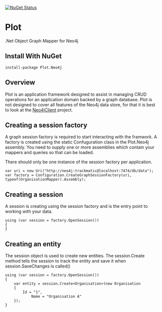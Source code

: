 [![NuGet Status](https://img.shields.io/nuget/v/Plot.Neo4j.svg)](https://www.nuget.org/packages/Plot.Neo4j/)

# Plot

.Net Object Graph Mapper for Neo4j

## Install With NuGet

    install-package Plot.Neo4j

## Overview
Plot is an application framework designed to assist in managing CRUD operations for an application domain backed by a graph database. Plot is not designed to cover all features of the Neo4j data store, for that it is best to look at the [Neo4jClient](https://github.com/Readify/Neo4jClient) project.

## Creating a session factory
A graph session factory is required to start interacting with the framwork. A factory is created using the static Confuguration class in the Plot.Neo4j assembly. You need to supply one or more assemblies which contain your mappers and queries so that can be loaded.

There should only be one instance of the session factory per application.

    var uri = new Uri("http://neo4j:trackmatic@localhost:7474/db/data");
    var factory = Configuration.CreateGraphSessionFactory(uri, typeof(OrganisationMapper).Assembly);

## Creating a session
A session is creating using the session factory and is the entry point to working with your data.

    using (var session = factory.OpenSession())
    {
    }

## Creating an entity
The session object is used to create new entities. The session.Create method tells the session to track the entity and save it when session.SaveChanges is called()

    using (var session = factory.OpenSession())
    {
        var entity = session.Create<Organisation>(new Organisation
        {
            Id = "1",
                Name = "Organisation A"
        });
    }
